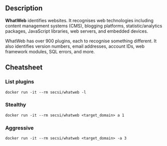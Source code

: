 ## Description

**WhatWeb** identifies websites. It recognises web technologies including content management systems (CMS), blogging platforms, statistic/analytics packages, JavaScript libraries, web servers, and embedded devices.

WhatWeb has over 900 plugins, each to recognise something different. It also identifies version numbers, email addresses, account IDs, web framework modules, SQL errors, and more.

## Cheatsheet
### List plugins
```
docker run -it --rm secsi/whatweb -l
```

### Stealthy
```
docker run -it --rm secsi/whatweb <target_domain> a 1
```

### Aggressive
```
docker run -it --rm secsi/whatweb <target_domain> -a 3
```